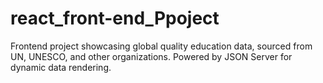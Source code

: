 # react_front-end_Ppoject
Frontend project showcasing global quality education data, sourced from UN, UNESCO, and other organizations. Powered by JSON Server for dynamic data rendering.
